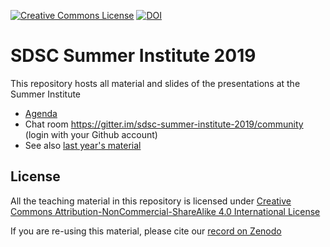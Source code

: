 <a rel="license" href="http://creativecommons.org/licenses/by-nc-sa/4.0/"><img alt="Creative Commons License" style="border-width:0" src="https://i.creativecommons.org/l/by-nc-sa/4.0/80x15.png" /></a>
[![DOI](https://zenodo.org/badge/DOI/10.5281/zenodo.3478666.svg)](https://doi.org/10.5281/zenodo.3478666)


# SDSC Summer Institute 2019

This repository hosts all material and slides of the presentations at the Summer Institute

* [Agenda](https://si19.sdsc.edu/agenda/)
* Chat room <https://gitter.im/sdsc-summer-institute-2019/community> (login with your Github account)
* See also [last year's material](https://github.com/sdsc/sdsc-summer-institute-2018)

## License

All the teaching material in this repository is licensed under [Creative Commons Attribution-NonCommercial-ShareAlike 4.0 International License](https://creativecommons.org/licenses/by-nc-sa/4.0/)

If you are re-using this material, please cite our [record on Zenodo](https://doi.org/10.5281/zenodo.3478666)
